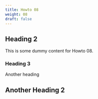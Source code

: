 ```yaml
---
title: Howto 08
weight: 08
draft: false
---
```


## Heading 2

This is some dummy content for Howto 08.

### Heading 3

Another heading

## Another Heading 2

